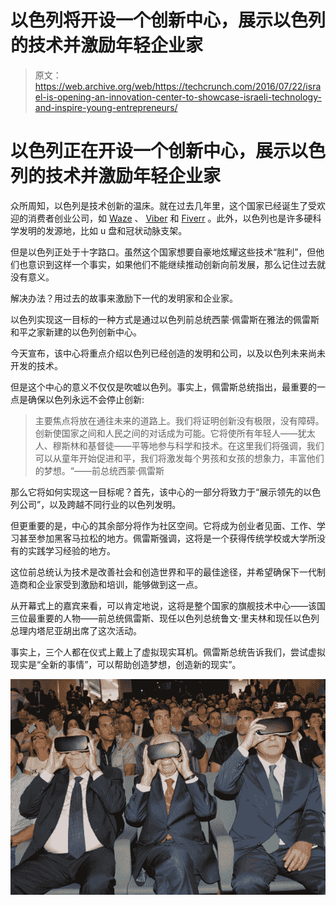 # 以色列将开设一个创新中心，展示以色列的技术并激励年轻企业家 

> 原文：<https://web.archive.org/web/https://techcrunch.com/2016/07/22/israel-is-opening-an-innovation-center-to-showcase-israeli-technology-and-inspire-young-entrepreneurs/>

# 以色列正在开设一个创新中心，展示以色列的技术并激励年轻企业家

众所周知，以色列是技术创新的温床。就在过去几年里，这个国家已经诞生了受欢迎的消费者创业公司，如 [Waze](https://web.archive.org/web/20230130230843/https://www.waze.com/) 、 [Viber](https://web.archive.org/web/20230130230843/http://www.viber.com/en/) 和 [Fiverr](https://web.archive.org/web/20230130230843/https://www.fiverr.com/) 。此外，以色列也是许多硬科学发明的发源地，比如 u 盘和冠状动脉支架。

但是以色列正处于十字路口。虽然这个国家想要自豪地炫耀这些技术“胜利”，但他们也意识到这样一个事实，如果他们不能继续推动创新向前发展，那么记住过去就没有意义。

解决办法？用过去的故事来激励下一代的发明家和企业家。

以色列实现这一目标的一种方式是通过以色列前总统西蒙·佩雷斯在雅法的佩雷斯和平之家新建的以色列创新中心。

今天宣布，该中心将重点介绍以色列已经创造的发明和公司，以及以色列未来尚未开发的技术。

但是这个中心的意义不仅仅是吹嘘以色列。事实上，佩雷斯总统指出，最重要的一点是确保以色列永远不会停止创新:

> 主要焦点将放在通往未来的道路上。我们将证明创新没有极限，没有障碍。创新使国家之间和人民之间的对话成为可能。它将使所有年轻人——犹太人、穆斯林和基督徒——平等地参与科学和技术。在这里我们将强调，我们可以从童年开始促进和平，我们将激发每个男孩和女孩的想象力，丰富他们的梦想。“——前总统西蒙·佩雷斯

那么它将如何实现这一目标呢？首先，该中心的一部分将致力于“展示领先的以色列公司”，以及跨越不同行业的以色列发明。

但更重要的是，中心的其余部分将作为社区空间。它将成为创业者见面、工作、学习甚至参加黑客马拉松的地方。佩雷斯强调，这将是一个获得传统学校或大学所没有的实践学习经验的地方。

这位前总统认为技术是改善社会和创造世界和平的最佳途径，并希望确保下一代制造商和企业家受到激励和培训，能够做到这一点。

从开幕式上的嘉宾来看，可以肯定地说，这将是整个国家的旗舰技术中心——该国三位最重要的人物——前总统佩雷斯、现任以色列总统鲁文·里夫林和现任以色列总理内塔尼亚胡出席了这次活动。

事实上，三个人都在仪式上戴上了虚拟现实耳机。佩雷斯总统告诉我们，尝试虚拟现实是“全新的事情”，可以帮助创造梦想，创造新的现实”。

![20160721_122829 (1) (1)](img/d494aa834a8239d94da7ea595ca8a55d.png)
